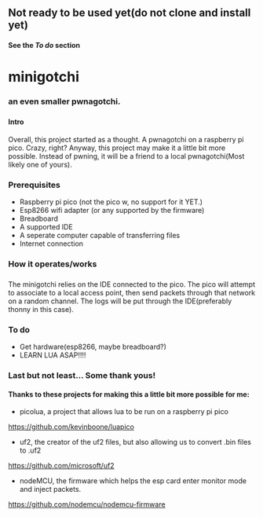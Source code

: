 ## Not ready to be used yet(do not clone and install yet)
#### See the _To do_ section
# minigotchi
###
### an even smaller pwnagotchi.
###
#### Intro
Overall, this project started as a thought. A pwnagotchi on a raspberry pi pico. Crazy, right? Anyway, this project may make it a little bit more possible. Instead of pwning, it will be a friend to a local pwnagotchi(Most likely one of yours).
####
### Prerequisites
- Raspberry pi pico (not the pico w, no support for it YET.)
- Esp8266 wifi adapter (or any supported by the firmware)
- Breadboard
- A supported IDE
- A seperate computer capable of transferring files
- Internet connection
###
### How it operates/works
###
The minigotchi relies on the IDE connected to the pico. The pico will attempt to associate to a local access point, then send packets through that network on a random channel. The logs will be put through the IDE(preferably thonny in this case).
###
### To do
- Get hardware(esp8266, maybe breadboard?)
- LEARN LUA ASAP!!!!
### Last but not least... Some thank yous!
#### Thanks to these projects for making this a little bit more possible for me:
- picolua, a project that allows lua to be run on a raspberry pi pico

https://github.com/kevinboone/luapico

- uf2, the creator of the uf2 files, but also allowing us to convert .bin files to .uf2

https://github.com/microsoft/uf2

- nodeMCU, the firmware which helps the esp card enter monitor mode and inject packets.

https://github.com/nodemcu/nodemcu-firmware
